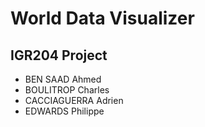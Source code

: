 # World Data Visualizer
## IGR204 Project
- BEN SAAD Ahmed
- BOULITROP Charles
- CACCIAGUERRA Adrien
- EDWARDS Philippe